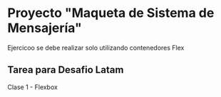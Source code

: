 # Proyecto "Maqueta de Sistema de Mensajería"

Ejercicoo se debe realizar solo utilizando contenedores Flex

## Tarea para Desafio Latam

Clase 1 - Flexbox